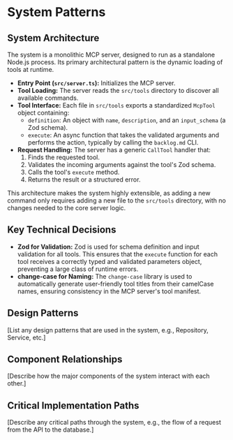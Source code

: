 # System Patterns

## System Architecture

The system is a monolithic MCP server, designed to run as a standalone Node.js process. Its primary architectural pattern is the dynamic loading of tools at runtime.

- **Entry Point (`src/server.ts`):** Initializes the MCP server.
- **Tool Loading:** The server reads the `src/tools` directory to discover all available commands.
- **Tool Interface:** Each file in `src/tools` exports a standardized `McpTool` object containing:
  - `definition`: An object with `name`, `description`, and an `input_schema` (a Zod schema).
  - `execute`: An async function that takes the validated arguments and performs the action, typically by calling the `backlog.md` CLI.
- **Request Handling:** The server has a generic `CallTool` handler that:
  1. Finds the requested tool.
  2. Validates the incoming arguments against the tool's Zod schema.
  3. Calls the tool's `execute` method.
  4. Returns the result or a structured error.

This architecture makes the system highly extensible, as adding a new command only requires adding a new file to the `src/tools` directory, with no changes needed to the core server logic.

## Key Technical Decisions

- **Zod for Validation:** Zod is used for schema definition and input validation for all tools. This ensures that the `execute` function for each tool receives a correctly typed and validated parameters object, preventing a large class of runtime errors.
- **change-case for Naming:** The `change-case` library is used to automatically generate user-friendly tool titles from their camelCase names, ensuring consistency in the MCP server's tool manifest.

## Design Patterns

[List any design patterns that are used in the system, e.g., Repository, Service, etc.]

## Component Relationships

[Describe how the major components of the system interact with each other.]

## Critical Implementation Paths

[Describe any critical paths through the system, e.g., the flow of a request from the API to the database.]
